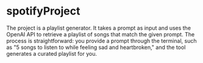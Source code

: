 # spotifyProject
The project is a playlist generator. It takes a prompt as input and uses the OpenAI API to retrieve a playlist of songs that match the given prompt.
The process is straightforward: you provide a prompt through the terminal, such as "5 songs to listen to while feeling sad and heartbroken," 
and the tool generates a curated playlist for you.
